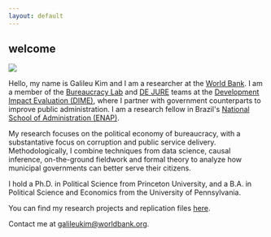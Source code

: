 ```yaml
---
layout: default
---
```

## welcome

![](/images/headshot.jpg)

Hello, my name is Galileu Kim and I am a researcher at the [World Bank](https://www.worldbank.org/en/home). I am a member of the [Bureaucracy Lab](https://www.worldbank.org/en/research/dime/brief/Bureaucracy-Lab) and [DE JURE](https://thedocs.worldbank.org/en/doc/923891592406548876-0050022020/original/DEJUREBrief.pdf) teams at the [Development Impact Evaluation (DIME)](https://www.worldbank.org/en/research/dime), where I partner with government counterparts to improve public administration. I am a research fellow in Brazil's [National School of Administration (ENAP)](https://www.enap.gov.br/).

My research focuses on the political economy of bureaucracy, with a substantative focus on corruption and public service delivery. Methodologically, I combine techniques from data science, causal inference, on-the-ground fieldwork and formal theory to analyze how municipal governments can better serve their citizens.

I hold a Ph.D. in Political Science from Princeton University, and a B.A. in Political Science and Economics from the University of Pennsylvania.

You can find my research projects and replication files [here](https://github.com/galileukim).

Contact me at [galileukim@worldbank.org](mailto:galileukim@worldbank.org).